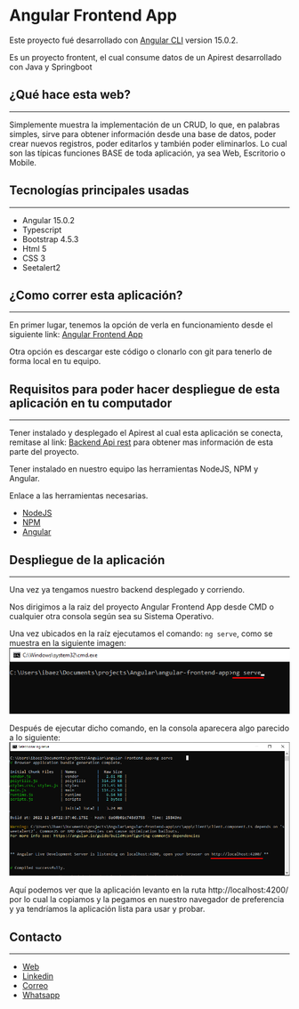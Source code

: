 # Angular Frontend App

Este proyecto fué desarrollado con [Angular CLI](https://github.com/angular/angular-cli) version 15.0.2.

Es un proyecto frontent, el cual consume datos de un Apirest desarrollado con Java y Springboot

## ¿Qué hace esta web?
***

Simplemente muestra la implementación de un CRUD, lo que, en palabras simples, sirve para obtener información desde una base de datos, poder crear nuevos registros, poder editarlos y también poder eliminarlos. Lo cual son las típicas funciones BASE de toda aplicación, ya sea Web, Escritorio o Mobile.

## Tecnologías principales usadas
***

* Angular 15.0.2
* Typescript
* Bootstrap 4.5.3
* Html 5
* CSS 3
* Seetalert2

## ¿Como correr esta aplicación?
***

En primer lugar, tenemos la opción de verla en funcionamiento desde el siguiente link: [Angular Frontend App]() 

Otra  opción es descargar este código o clonarlo con git para tenerlo de forma local en tu equipo.

## Requisitos para poder hacer despliegue de esta aplicación en tu computador
***

Tener instalado y desplegado el Apirest al cual esta aplicación se conecta, remitase al link: [Backend Api rest](https://github.com/ibaezar/spring-boot-backend-apirest) para obtener mas información de esta parte del proyecto.

Tener instalado en nuestro equipo las herramientas NodeJS, NPM y Angular.

Enlace a las herramientas necesarias.

* [NodeJS](https://nodejs.org/en/)
* [NPM](https://www.npmjs.com/)
* [Angular](https://angular.io/cli)

## Despliegue de la aplicación
***

Una vez ya tengamos nuestro backend desplegado y corriendo.

Nos dirigimos a la raiz del proyecto Angular Frontend App desde CMD o cualquier otra consola según sea su Sistema Operativo.

Una vez ubicados en la raíz ejecutamos el comando: `ng serve`, como se muestra en la siguiente imagen:
![ng serve](src/assets/img/docu/1.png)

Después de ejecutar dicho comando, en la consola aparecera algo parecido a lo siguiente:
![app ready](src/assets/img/docu/2.png)

Aquí podemos ver que la aplicación levanto en la ruta http://localhost:4200/ por lo cual la copiamos y la pegamos en nuestro navegador de preferencia y ya tendríamos la aplicación lista para usar y probar.

## Contacto
***

* [Web](https://ibaezar.herokuapp.com/)
* [Linkedin](https://www.linkedin.com/in/ibaezar/)
* [Correo](mailto:ibaezar@outlook.com)
* [Whatsapp](https://wa.me/56936330855)